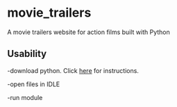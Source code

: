 # movie_trailers

A movie trailers website for action films built with Python

## Usability

-download python. Click [here](https://www.python.org/downloads/) for instructions.

-open files in IDLE

-run module
